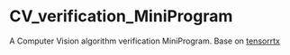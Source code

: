 # CV_verification_MiniProgram
A Computer Vision algorithm verification MiniProgram.
Base on [tensorrtx](https://github.com/wang-xinyu/tensorrtx)
